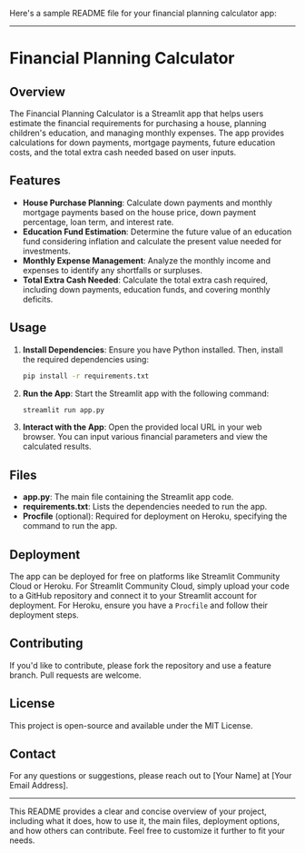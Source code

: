 Here's a sample README file for your financial planning calculator app:

---

# Financial Planning Calculator

## Overview

The Financial Planning Calculator is a Streamlit app that helps users estimate the financial requirements for purchasing a house, planning children's education, and managing monthly expenses. The app provides calculations for down payments, mortgage payments, future education costs, and the total extra cash needed based on user inputs.

## Features

- **House Purchase Planning**: Calculate down payments and monthly mortgage payments based on the house price, down payment percentage, loan term, and interest rate.
- **Education Fund Estimation**: Determine the future value of an education fund considering inflation and calculate the present value needed for investments.
- **Monthly Expense Management**: Analyze the monthly income and expenses to identify any shortfalls or surpluses.
- **Total Extra Cash Needed**: Calculate the total extra cash required, including down payments, education funds, and covering monthly deficits.

## Usage

1. **Install Dependencies**:
   Ensure you have Python installed. Then, install the required dependencies using:
   ```bash
   pip install -r requirements.txt
   ```

2. **Run the App**:
   Start the Streamlit app with the following command:
   ```bash
   streamlit run app.py
   ```

3. **Interact with the App**:
   Open the provided local URL in your web browser. You can input various financial parameters and view the calculated results.

## Files

- **app.py**: The main file containing the Streamlit app code.
- **requirements.txt**: Lists the dependencies needed to run the app.
- **Procfile** (optional): Required for deployment on Heroku, specifying the command to run the app.

## Deployment

The app can be deployed for free on platforms like Streamlit Community Cloud or Heroku. For Streamlit Community Cloud, simply upload your code to a GitHub repository and connect it to your Streamlit account for deployment. For Heroku, ensure you have a `Procfile` and follow their deployment steps.

## Contributing

If you'd like to contribute, please fork the repository and use a feature branch. Pull requests are welcome.

## License

This project is open-source and available under the MIT License.

## Contact

For any questions or suggestions, please reach out to [Your Name] at [Your Email Address].

---

This README provides a clear and concise overview of your project, including what it does, how to use it, the main files, deployment options, and how others can contribute. Feel free to customize it further to fit your needs.
